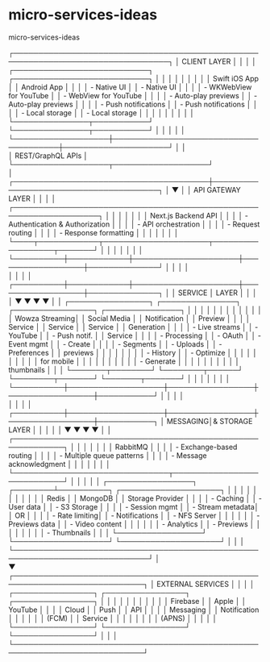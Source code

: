 # micro-services-ideas
micro-services-ideas


┌─────────────────────────────────────────────────────────────────────────────────┐
│                                  CLIENT LAYER                                    │
│                                                                                 │
│   ┌───────────────────────────┐           ┌───────────────────────────┐         │
│   │                           │           │                           │         │
│   │      Swift iOS App        │           │      Android App          │         │
│   │   - Native UI             │           │   - Native UI             │         │
│   │   - WKWebView for YouTube │           │   - WebView for YouTube   │         │
│   │   - Auto-play previews    │           │   - Auto-play previews    │         │
│   │   - Push notifications    │           │   - Push notifications    │         │
│   │   - Local storage         │           │   - Local storage         │         │
│   │                           │           │                           │         │
│   └───────────────┬───────────┘           └───────────────┬───────────┘         │
│                   │                                       │                     │
└───────────────────┼───────────────────────────────────────┼─────────────────────┘
                    │                                       │                      
                    │            REST/GraphQL APIs          │                      
                    └───────────────────┬───────────────────┘                      
                                        │                                          
┌───────────────────────────────────────┼───────────────────────────────────────┐
│                                       ▼                                        │
│                              API GATEWAY LAYER                                 │
│                                                                               │
│     ┌───────────────────────────────────────────────────────────────────┐     │
│     │                                                                   │     │
│     │                    Next.js Backend API                            │     │
│     │   - Authentication & Authorization                                │     │
│     │   - API orchestration                                            │     │
│     │   - Request routing                                              │     │
│     │   - Response formatting                                          │     │
│     │                                                                   │     │
│     └────┬────────────┬─────────────────────┬──────────────────┬───────┘     │
│          │            │                     │                  │              │
└──────────┼────────────┼─────────────────────┼──────────────────┼──────────────┘
           │            │                     │                  │               
           │            │                     │                  │               
┌──────────┼────────────┼─────────────────────┼──────────────────┼──────────────┐
│          │   SERVICE  │   LAYER             │                  │              │
│          ▼            ▼                     ▼                  ▼              │
│  ┌────────────────┐ ┌───────────────┐ ┌────────────────┐ ┌───────────────┐   │
│  │                │ │               │ │                │ │               │   │
│  │ Wowza Streaming│ │ Social Media  │ │ Notification   │ │ Preview      │   │
│  │ Service        │ │ Service       │ │ Service        │ │ Generation   │   │
│  │ - Live streams │ │ - YouTube     │ │ - Push notif.  │ │ Service      │   │
│  │ - Processing   │ │ - OAuth       │ │ - Event mgmt   │ │ - Create     │   │
│  │ - Segments     │ │ - Uploads     │ │ - Preferences  │ │   previews   │   │
│  │                │ │               │ │ - History      │ │ - Optimize   │   │
│  │                │ │               │ │                │ │   for mobile │   │
│  │                │ │               │ │                │ │ - Generate   │   │
│  │                │ │               │ │                │ │   thumbnails │   │
│  └───────┬────────┘ └────────┬──────┘ └────────┬───────┘ └───────┬───────┘   │
│          │                   │                 │                 │           │
└──────────┼───────────────────┼─────────────────┼─────────────────┼───────────┘
           │                   │                 │                 │            
           │                   │                 │                 │            
┌──────────┼───────────────────┼─────────────────┼─────────────────┼───────────┐
│ MESSAGING│& STORAGE LAYER    │                 │                 │           │
│          ▼                   ▼                 ▼                 ▼           │
│     ┌────────────────────────────────────────────────────────────┐           │
│     │                                                            │           │
│     │                   RabbitMQ                                 │           │
│     │   - Exchange-based routing                                 │           │
│     │   - Multiple queue patterns                                │           │
│     │   - Message acknowledgment                                 │           │
│     │                                                            │           │
│     └───────────────────────────────┬────────────────────────────┘           │
│                                     │                                        │
│     ┌─────────────────┐    ┌────────┴──────────┐    ┌────────────────────┐  │
│     │                 │    │                   │    │                    │  │
│     │     Redis       │    │     MongoDB       │    │  Storage Provider  │  │
│     │  - Caching      │    │  - User data      │    │  - S3 Storage      │  │
│     │  - Session mgmt │    │  - Stream metadata│    │    OR             │  │
│     │  - Rate limiting│    │  - Notifications  │    │  - NFS Server      │  │
│     │                 │    │  - Previews data  │    │  - Video content   │  │
│     │                 │    │  - Analytics      │    │  - Previews        │  │
│     │                 │    │                   │    │  - Thumbnails      │  │
│     └─────────────────┘    └───────────────────┘    └────────────────────┘  │
│                                                                             │
└─────────────────────────────────────────────────────────────────────────────┘
                                     │                                         
                                     ▼                                         
┌────────────────────────────────────────────────────────────────────────────┐
│                          EXTERNAL SERVICES                                  │
│                                                                            │
│  ┌────────────────┐  ┌────────────────┐  ┌────────────────┐                │
│  │                │  │                │  │                │                │
│  │  Firebase      │  │  Apple         │  │  YouTube       │                │
│  │  Cloud         │  │  Push          │  │  API           │                │
│  │  Messaging     │  │  Notification  │  │                │                │
│  │  (FCM)         │  │  Service       │  │                │                │
│  │                │  │  (APNS)        │  │                │                │
│  └────────────────┘  └────────────────┘  └────────────────┘                │
│                                                                            │
└────────────────────────────────────────────────────────────────────────────┘
